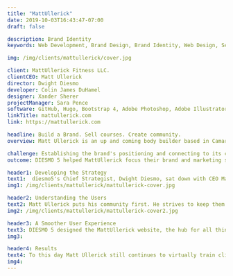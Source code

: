 ```yaml
---
title: "MattUllerick"
date: 2019-10-03T16:43:47-07:00
draft: false

description: Brand Identity
keywords: Web Development, Brand Design, Brand Identity, Web Design, Search Egine Optimization

img: /img/clients/mattullerick/cover.jpg

client: MattUllerick Fitness LLC.
clientCEO: Matt Ullerick
director: Dwight Diesmo
developer: Colin James DuHamel
designer: Xander Sherer
projectManager: Sara Pence
software: GitHub, Hugo, Bootstrap 4, Adobe Photoshop, Adobe Illustrator, Adobe XD, Sketch
linkTitle: mattullerick.com
link: https://mattullerick.com

headline: Build a Brand. Sell courses. Create community.
overview: Matt Ullerick is an up and coming body builder based in Camarillo, California. He has won 1st place in the 2019 California State Championships for Classic Physique and Men's Physique and in the 2016 NPC West Coast for Bodybuilding and Men's Physique. Matt also works and trains alongside two time Mr.Olympia World Champion Breon Ansley for Cal State Championships and Nationals.

challenge: Establishing the brand's positioning and connecting to its community.
outcome: DIESMO 5 helped MattUllerick focus their brand and marketing strategy. This led to growth in course and merchandise sales and brought in a new market of online clients.

header1: Developing the Strategy
text1:  diesmo5's Chief Strategist, Dwight Diesmo, sat down with CEO Matt Ullerick and his team, to craft the brand's strategy for the upcoming website launch. Over a conference call session, Dwight surfaced the challenges the organization faced. In the process, they prioritized the needs and goals of the business and its customers. This became the foundation of the branding, marketing, and web design plans for the offical launch.
img1: /img/clients/mattullerick/mattullerick-cover.jpg

header2: Understanding the Users
text2: Matt Ullerick puts his community first. He strives to keep them motivated and determined to accomplish their fitness goals. In order to help his clients follow the fitness plans, Matt wanted to emphasize simplicity. He wanted the process of finding courses, purchasing courses, and accessing courses to be as simple as possible. This played a huge role in shaping the final website and brand design.
img2: /img/clients/mattullerick/mattullerick-cover2.jpg

header3: A Smoother User Experience
text3: DIESMO 5 designed the MattUllerick website, the hub for all things Matt Ullerick related. The goal was to make it easy for users to discover and learn about his brand and courses, while cultivating course and merchandise sales throughout the user journey. After the launch of the site in May 2018, there was an immediate improvement in metrics. A dramatic 23% drop in bounce rate and a 184% spike in page views.
img3:

header4: Results
text4: To this day Matt Ullerick still continues to virtually train clients from mattullerick.com. His business has has guided 34,000+ students in achieving their fitness goals. Since June 2019, Matt Ullerick has brought in more trainers to help him with his mission of training one million students.
img4:
---
```

